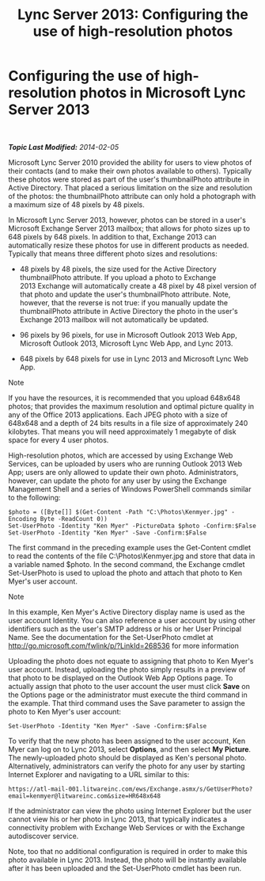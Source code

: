﻿---
title: 'Lync Server 2013: Configuring the use of high-resolution photos'
TOCTitle: Configuring the use of high-resolution photos in Lync Server 2013
ms:assetid: 995da78a-dc44-45a3-908d-16fe36cfa0d9
ms:mtpsurl: https://technet.microsoft.com/en-us/library/JJ688150(v=OCS.15)
ms:contentKeyID: 49733753
ms.date: 07/23/2014
mtps_version: v=OCS.15
---

<div data-xmlns="http://www.w3.org/1999/xhtml">

<div class="topic" data-xmlns="http://www.w3.org/1999/xhtml" data-msxsl="urn:schemas-microsoft-com:xslt" data-cs="http://msdn.microsoft.com/en-us/">

<div data-asp="http://msdn2.microsoft.com/asp">

# Configuring the use of high-resolution photos in Microsoft Lync Server 2013

</div>

<div id="mainSection">

<div id="mainBody">

<span> </span>

_**Topic Last Modified:** 2014-02-05_

Microsoft Lync Server 2010 provided the ability for users to view photos of their contacts (and to make their own photos available to others). Typically these photos were stored as part of the user's thumbnailPhoto attribute in Active Directory. That placed a serious limitation on the size and resolution of the photos: the thumbnailPhoto attribute can only hold a photograph with a maximum size of 48 pixels by 48 pixels.

In Microsoft Lync Server 2013, however, photos can be stored in a user's Microsoft Exchange Server 2013 mailbox; that allows for photo sizes up to 648 pixels by 648 pixels. In addition to that, Exchange 2013 can automatically resize these photos for use in different products as needed. Typically that means three different photo sizes and resolutions:

  - 48 pixels by 48 pixels, the size used for the Active Directory thumbnailPhoto attribute. If you upload a photo to Exchange 2013 Exchange will automatically create a 48 pixel by 48 pixel version of that photo and update the user's thumbnailPhoto attribute. Note, however, that the reverse is not true: if you manually update the thumbnailPhoto attribute in Active Directory the photo in the user's Exchange 2013 mailbox will not automatically be updated.

  - 96 pixels by 96 pixels, for use in Microsoft Outlook 2013 Web App, Microsoft Outlook 2013, Microsoft Lync Web App, and Lync 2013.

  - 648 pixels by 648 pixels for use in Lync 2013 and Microsoft Lync Web App.

<div class="alert">


> [!NOTE]
> If you have the resources, it is recommended that you upload 648x648 photos; that provides the maximum resolution and optimal picture quality in any of the Office 2013 applications. Each JPEG photo with a size of 648x648 and a depth of 24 bits results in a file size of approximately 240 kilobytes. That means you will need approximately 1 megabyte of disk space for every 4 user photos.



</div>

High-resolution photos, which are accessed by using Exchange Web Services, can be uploaded by users who are running Outlook 2013 Web App; users are only allowed to update their own photo. Administrators, however, can update the photo for any user by using the Exchange Management Shell and a series of Windows PowerShell commands similar to the following:

    $photo = ([Byte[]] $(Get-Content -Path "C:\Photos\Kenmyer.jpg" -Encoding Byte -ReadCount 0))
    Set-UserPhoto -Identity "Ken Myer" -PictureData $photo -Confirm:$False
    Set-UserPhoto -Identity "Ken Myer" -Save -Confirm:$False

The first command in the preceding example uses the Get-Content cmdlet to read the contents of the file C:\\Photos\\Kenmyer.jpg and store that data in a variable named $photo. In the second command, the Exchange cmdlet Set-UserPhoto is used to upload the photo and attach that photo to Ken Myer's user account.

<div class="alert">


> [!NOTE]
> In this example, Ken Myer's Active Directory display name is used as the user account Identity. You can also reference a user account by using other identifiers such as the user's SMTP address or his or her User Principal Name. See the documentation for the Set-UserPhoto cmdlet at <A href="http://go.microsoft.com/fwlink/p/?linkid=268536">http://go.microsoft.com/fwlink/p/?LinkId=268536</A> for more information



</div>

Uploading the photo does not equate to assigning that photo to Ken Myer's user account. Instead, uploading the photo simply results in a preview of that photo to be displayed on the Outlook Web App Options page. To actually assign that photo to the user account the user must click **Save** on the Options page or the administrator must execute the third command in the example. That third command uses the Save parameter to assign the photo to Ken Myer's user account:

    Set-UserPhoto -Identity "Ken Myer" -Save -Confirm:$False

To verify that the new photo has been assigned to the user account, Ken Myer can log on to Lync 2013, select **Options**, and then select **My Picture**. The newly-uploaded photo should be displayed as Ken's personal photo. Alternatively, administrators can verify the photo for any user by starting Internet Explorer and navigating to a URL similar to this:

    https://atl-mail-001.litwareinc.com/ews/Exchange.asmx/s/GetUserPhoto?email=kenmyer@litwareinc.com&size=HR648x648

If the administrator can view the photo using Internet Explorer but the user cannot view his or her photo in Lync 2013, that typically indicates a connectivity problem with Exchange Web Services or with the Exchange autodiscover service.

Note, too that no additional configuration is required in order to make this photo available in Lync 2013. Instead, the photo will be instantly available after it has been uploaded and the Set-UserPhoto cmdlet has been run.

</div>

<span> </span>

</div>

</div>

</div>

